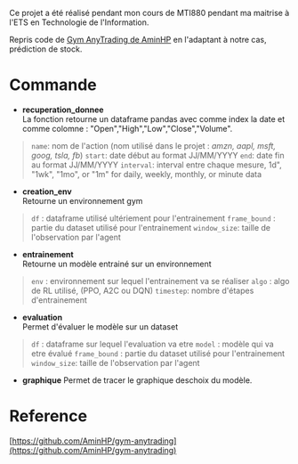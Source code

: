 Ce projet a été réalisé pendant mon cours de MTI880 pendant ma maitrise à l'ETS en Technologie de l'Information. 

Repris code de [Gym AnyTrading de AminHP](https://github.com/AminHP/gym-anytrading) en l'adaptant à notre cas, prédiction de stock. 


# Commande 
* **recuperation_donnee**  
  La fonction retourne un dataframe pandas avec comme index la date et comme colomne : "Open","High","Low","Close","Volume". 
> `name`: nom de l'action (nom utilisé dans le projet : *amzn, aapl, msft, goog, tsla, fb*)
> `start`: date début au format JJ/MM/YYYY
> `end`: date fin au format JJ/MM/YYYY
> `interval`: interval entre chaque mesure, 1d", "1wk", "1mo", or "1m" for daily, weekly, monthly, or minute data

* **creation_env**  
  Retourne un environnement gym
> `df` : dataframe utilisé ultériement pour l'entrainement
> `frame_bound` : partie du dataset utilisé pour l'entrainement
> `window_size`: taille de l'observation par l'agent
> 

* **entrainement**  
  Retourne un modèle entrainé sur un environnement
> `env` : environnement sur lequel l'entrainement va se réaliser
> `algo` : algo de RL utilisé, (PPO, A2C ou DQN)
> `timestep`: nombre d'étapes d'entrainement

* **evaluation**  
  Permet d'évaluer le modèle sur un dataset
> `df` : dataframe sur lequel l'evaluation va etre 
>  `model` : modèle qui va etre évalué
> `frame_bound` : partie du dataset utilisé pour l'entrainement
> `window_size`: taille de l'observation par l'agent

* **graphique**
    Permet de tracer le graphique deschoix du modèle. 


# Reference 
[https://github.com/AminHP/gym-anytrading](https://github.com/AminHP/gym-anytrading)